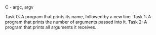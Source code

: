 C - argc, argv

Task 0: A program that prints its name, followed by a new line.
Task 1: A program that prints the number of arguments passed into it.
Task 2: A program that prints all arguments it receives.
